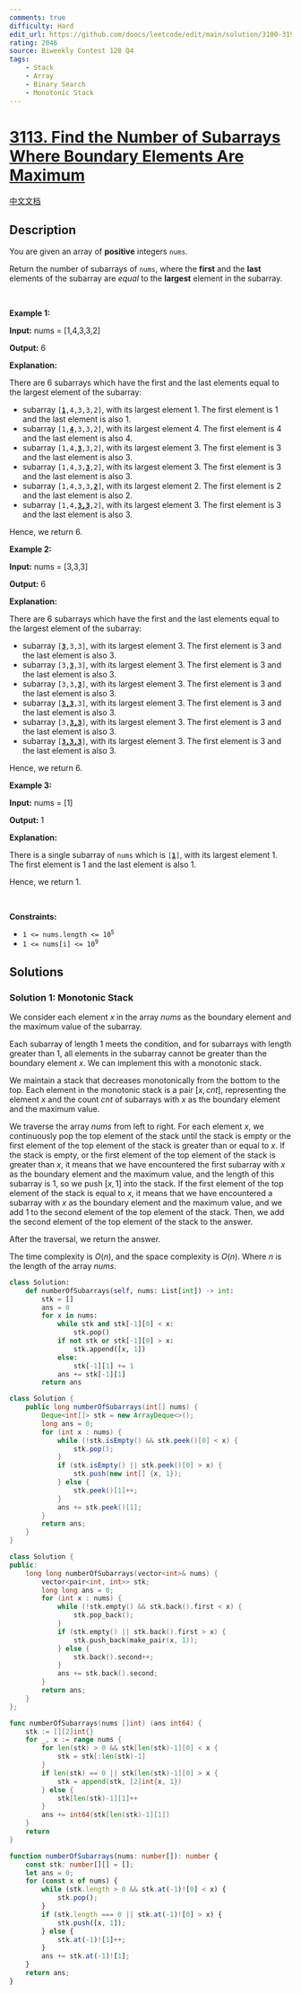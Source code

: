 ```yaml
---
comments: true
difficulty: Hard
edit_url: https://github.com/doocs/leetcode/edit/main/solution/3100-3199/3113.Find%20the%20Number%20of%20Subarrays%20Where%20Boundary%20Elements%20Are%20Maximum/README_EN.md
rating: 2046
source: Biweekly Contest 128 Q4
tags:
    - Stack
    - Array
    - Binary Search
    - Monotonic Stack
---
```


<!-- problem:start -->

# [3113. Find the Number of Subarrays Where Boundary Elements Are Maximum](https://leetcode.com/problems/find-the-number-of-subarrays-where-boundary-elements-are-maximum)

[中文文档](/solution/3100-3199/3113.Find%20the%20Number%20of%20Subarrays%20Where%20Boundary%20Elements%20Are%20Maximum/README.md)

## Description

<!-- description:start -->

<p>You are given an array of <strong>positive</strong> integers <code>nums</code>.</p>

<p>Return the number of <span data-keyword="subarray-nonempty">subarrays</span> of <code>nums</code>, where the <strong>first</strong> and the <strong>last</strong> elements of the subarray are <em>equal</em> to the <strong>largest</strong> element in the subarray.</p>

<p>&nbsp;</p>
<p><strong class="example">Example 1:</strong></p>

<div class="example-block">
<p><strong>Input:</strong> <span class="example-io">nums = [1,4,3,3,2]</span></p>

<p><strong>Output:</strong> <span class="example-io">6</span></p>

<p><strong>Explanation:</strong></p>

<p>There are 6 subarrays which have the first and the last elements equal to the largest element of the subarray:</p>

<ul>
	<li>subarray <code>[<strong><u>1</u></strong>,4,3,3,2]</code>, with its largest element 1. The first element is 1 and the last element is also 1.</li>
	<li>subarray <code>[1,<u><strong>4</strong></u>,3,3,2]</code>, with its largest element 4. The first element is 4 and the last element is also 4.</li>
	<li>subarray <code>[1,4,<u><strong>3</strong></u>,3,2]</code>, with its largest element 3. The first element is 3 and the last element is also 3.</li>
	<li>subarray <code>[1,4,3,<u><strong>3</strong></u>,2]</code>, with its largest element 3. The first element is 3 and the last element is also 3.</li>
	<li>subarray <code>[1,4,3,3,<u><strong>2</strong></u>]</code>, with its largest element 2. The first element is 2 and the last element is also 2.</li>
	<li>subarray <code>[1,4,<u><strong>3,3</strong></u>,2]</code>, with its largest element 3. The first element is 3 and the last element is also 3.</li>
</ul>

<p>Hence, we return 6.</p>
</div>

<p><strong class="example">Example 2:</strong></p>

<div class="example-block">
<p><strong>Input:</strong> <span class="example-io">nums = [3,3,3]</span></p>

<p><strong>Output:</strong> <span class="example-io">6</span></p>

<p><strong>Explanation:</strong></p>

<p>There are 6 subarrays which have the first and the last elements equal to the largest element of the subarray:</p>

<ul>
	<li>subarray <code>[<u><strong>3</strong></u>,3,3]</code>, with its largest element 3. The first element is 3 and the last element is also 3.</li>
	<li>subarray <code>[3,<strong><u>3</u></strong>,3]</code>, with its largest element 3. The first element is 3 and the last element is also 3.</li>
	<li>subarray <code>[3,3,<u><strong>3</strong></u>]</code>, with its largest element 3. The first element is 3 and the last element is also 3.</li>
	<li>subarray <code>[<strong><u>3,3</u></strong>,3]</code>, with its largest element 3. The first element is 3 and the last element is also 3.</li>
	<li>subarray <code>[3,<u><strong>3,3</strong></u>]</code>, with its largest element 3. The first element is 3 and the last element is also 3.</li>
	<li>subarray <code>[<u><strong>3,3,3</strong></u>]</code>, with its largest element 3. The first element is 3 and the last element is also 3.</li>
</ul>

<p>Hence, we return 6.</p>
</div>

<p><strong class="example">Example 3:</strong></p>

<div class="example-block">
<p><strong>Input:</strong> <span class="example-io">nums = [1]</span></p>

<p><strong>Output:</strong> <span class="example-io">1</span></p>

<p><strong>Explanation:</strong></p>

<p>There is a single subarray of <code>nums</code> which is <code>[<strong><u>1</u></strong>]</code>, with its largest element 1. The first element is 1 and the last element is also 1.</p>

<p>Hence, we return 1.</p>
</div>

<p>&nbsp;</p>
<p><strong>Constraints:</strong></p>

<ul>
	<li><code>1 &lt;= nums.length &lt;= 10<sup>5</sup></code></li>
	<li><code>1 &lt;= nums[i] &lt;= 10<sup>9</sup></code></li>
</ul>

<!-- description:end -->

## Solutions

<!-- solution:start -->

### Solution 1: Monotonic Stack

We consider each element $x$ in the array $nums$ as the boundary element and the maximum value of the subarray.

Each subarray of length $1$ meets the condition, and for subarrays with length greater than $1$, all elements in the subarray cannot be greater than the boundary element $x$. We can implement this with a monotonic stack.

We maintain a stack that decreases monotonically from the bottom to the top. Each element in the monotonic stack is a pair $[x, cnt]$, representing the element $x$ and the count $cnt$ of subarrays with $x$ as the boundary element and the maximum value.

We traverse the array $nums$ from left to right. For each element $x$, we continuously pop the top element of the stack until the stack is empty or the first element of the top element of the stack is greater than or equal to $x$. If the stack is empty, or the first element of the top element of the stack is greater than $x$, it means that we have encountered the first subarray with $x$ as the boundary element and the maximum value, and the length of this subarray is $1$, so we push $[x, 1]$ into the stack. If the first element of the top element of the stack is equal to $x$, it means that we have encountered a subarray with $x$ as the boundary element and the maximum value, and we add $1$ to the second element of the top element of the stack. Then, we add the second element of the top element of the stack to the answer.

After the traversal, we return the answer.

The time complexity is $O(n)$, and the space complexity is $O(n)$. Where $n$ is the length of the array $nums$.

<!-- tabs:start -->

```python
class Solution:
    def numberOfSubarrays(self, nums: List[int]) -> int:
        stk = []
        ans = 0
        for x in nums:
            while stk and stk[-1][0] < x:
                stk.pop()
            if not stk or stk[-1][0] > x:
                stk.append([x, 1])
            else:
                stk[-1][1] += 1
            ans += stk[-1][1]
        return ans
```

```java
class Solution {
    public long numberOfSubarrays(int[] nums) {
        Deque<int[]> stk = new ArrayDeque<>();
        long ans = 0;
        for (int x : nums) {
            while (!stk.isEmpty() && stk.peek()[0] < x) {
                stk.pop();
            }
            if (stk.isEmpty() || stk.peek()[0] > x) {
                stk.push(new int[] {x, 1});
            } else {
                stk.peek()[1]++;
            }
            ans += stk.peek()[1];
        }
        return ans;
    }
}
```

```cpp
class Solution {
public:
    long long numberOfSubarrays(vector<int>& nums) {
        vector<pair<int, int>> stk;
        long long ans = 0;
        for (int x : nums) {
            while (!stk.empty() && stk.back().first < x) {
                stk.pop_back();
            }
            if (stk.empty() || stk.back().first > x) {
                stk.push_back(make_pair(x, 1));
            } else {
                stk.back().second++;
            }
            ans += stk.back().second;
        }
        return ans;
    }
};
```

```go
func numberOfSubarrays(nums []int) (ans int64) {
	stk := [][2]int{}
	for _, x := range nums {
		for len(stk) > 0 && stk[len(stk)-1][0] < x {
			stk = stk[:len(stk)-1]
		}
		if len(stk) == 0 || stk[len(stk)-1][0] > x {
			stk = append(stk, [2]int{x, 1})
		} else {
			stk[len(stk)-1][1]++
		}
		ans += int64(stk[len(stk)-1][1])
	}
	return
}
```

```ts
function numberOfSubarrays(nums: number[]): number {
    const stk: number[][] = [];
    let ans = 0;
    for (const x of nums) {
        while (stk.length > 0 && stk.at(-1)![0] < x) {
            stk.pop();
        }
        if (stk.length === 0 || stk.at(-1)![0] > x) {
            stk.push([x, 1]);
        } else {
            stk.at(-1)![1]++;
        }
        ans += stk.at(-1)![1];
    }
    return ans;
}
```

<!-- tabs:end -->

<!-- solution:end -->

<!-- problem:end -->
